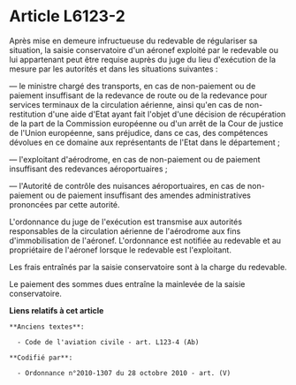 # Article L6123-2

Après mise en demeure infructueuse du redevable de régulariser sa situation, la saisie conservatoire d'un aéronef exploité
par le redevable ou lui appartenant peut être requise auprès du juge du lieu d'exécution de la mesure par les autorités et
dans les situations suivantes :

― le ministre chargé des transports, en cas de non-paiement ou de paiement insuffisant de la redevance de route ou de la
redevance pour services terminaux de la circulation aérienne, ainsi qu'en cas de non-restitution d'une aide d'Etat ayant fait
l'objet d'une décision de récupération de la part de la Commission européenne ou d'un arrêt de la Cour de justice de l'Union
européenne, sans préjudice, dans ce cas, des compétences dévolues en ce domaine aux représentants de l'Etat dans le
département ;

― l'exploitant d'aérodrome, en cas de non-paiement ou de paiement insuffisant des redevances aéroportuaires ;

― l'Autorité de contrôle des nuisances aéroportuaires, en cas de non-paiement ou de paiement insuffisant des amendes
administratives prononcées par cette autorité.

L'ordonnance du juge de l'exécution est transmise aux autorités responsables de la circulation aérienne de l'aérodrome aux
fins d'immobilisation de l'aéronef. L'ordonnance est notifiée au redevable et au propriétaire de l'aéronef lorsque le
redevable est l'exploitant.

Les frais entraînés par la saisie conservatoire sont à la charge du redevable.

Le paiement des sommes dues entraîne la mainlevée de la saisie conservatoire.

**Liens relatifs à cet article**

	**Anciens textes**:

	  - Code de l'aviation civile - art. L123-4 (Ab)

	**Codifié par**:

	  - Ordonnance n°2010-1307 du 28 octobre 2010 - art. (V)
